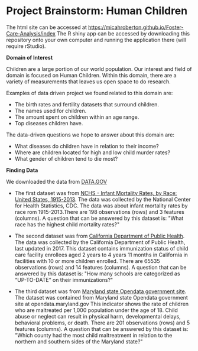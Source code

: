 # Project Brainstorm: Human Children

The html site can be accessed at https://micahroberton.github.io/Foster-Care-Analysis/index
The R shiny app can be accessed by downloading this repository onto your own computer and running the application there (will require rStudio).

**Domain of Interest**

Children are a large portion of our world population. Our interest and field of domain is focused on Human Children. Within this domain, there are a variety of measurements that leaves us open space to do research.

Examples of data driven project we found related to this domain are:
* The birth rates and fertility datasets that surround children.
* The names used for children.
* The amount spent on children within an age range.
* Top diseases children have.

The data-driven questions we hope to answer about this domain are:
* What diseases do children have in relation to their income?
* Where are children located for high and low child murder rates?
* What gender of children tend to die most?

**Finding Data**

We downloaded the data from [DATA.GOV](https://catalog.data.gov/dataset?tags=murder)

* The first dataset was from [NCHS - Infant Mortality Rates, by Race: United States, 1915-2013](https://catalog.data.gov/dataset/nchs-infant-mortality-rates-by-race-united-states-1915-2013). The data was collected by the National Center for Health Statistics, CDC. The data was about infant mortality rates by race rom 1915-2013.There are 198 observations (rows) and 3 features (columns). A question that can be answered by this dataset is: "What race has the highest child mortality rates?"

* The second dataset was from [California Department of Public Health](https://catalog.data.gov/dataset/immunizations-in-child-care-by-academic-year-22e19). The data was collected by the California Department of Public Health, last updated in 2017. This dataset contains immunization status of child care facility enrollees aged 2 years to 4 years 11 months in California in facilities with 10 or more children enrolled. There are 65535 observations (rows) and 14 features (columns). A question that can be answered by this dataset is: "How many schools are categorized as “UP-TO-DATE” on their immunizations?"

* The third dataset was from [Maryland state Opendata government site](https://catalog.data.gov/dataset/child-maltreatment-rate-2010-2016). The dataset was contained from Maryland state Opendata government site at opendata.maryland.gov This indicator shows the rate of children who are maltreated per 1,000 population under the age of 18. Child abuse or neglect can result in physical harm, developmental delays, behavioral problems, or death. There are 201 observations (rows) and 5 features (columns). A question that can be answered by this dataset is: "Which county had the most child maltreatment in relation to the northern and southern sides of the Maryland state?"
